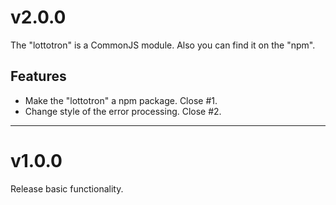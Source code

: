# v2.0.0

The "lottotron" is a CommonJS module. Also you can find it on the "npm".

## Features

- Make the "lottotron" a npm package. Close #1.
- Change style of the error processing. Close #2.

<hr>

# v1.0.0

Release basic functionality.
